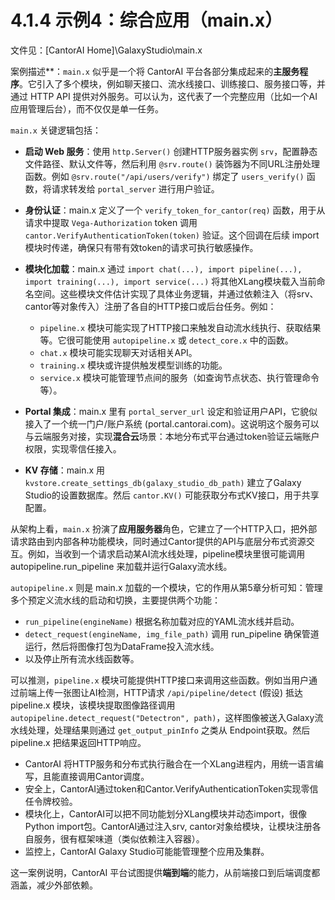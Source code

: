 # 4.1.4 示例4：综合应用（main.x）

文件见：[CantorAI Home]\GalaxyStudio\main.x

案例描述**：`main.x` 似乎是一个将 CantorAI 平台各部分集成起来的**主服务程序**。它引入了多个模块，例如聊天接口、流水线接口、训练接口、服务接口等，并通过 HTTP API 提供对外服务。可以认为，这代表了一个完整应用（比如一个AI应用管理后台），而不仅仅是单一任务。

`main.x` 关键逻辑包括：

* **启动 Web 服务**：使用 `http.Server()` 创建HTTP服务器实例 `srv`，配置静态文件路径、默认文件等，然后利用 `@srv.route()` 装饰器为不同URL注册处理函数。例如 `@srv.route("/api/users/verify")` 绑定了 `users_verify()` 函数，将请求转发给 `portal_server` 进行用户验证。
* **身份认证**：main.x 定义了一个 `verify_token_for_cantor(req)` 函数，用于从请求中提取 `Vega-Authorization` token 调用 `cantor.VerifyAuthenticationToken(token)` 验证。这个回调在后续 import模块时传递，确保只有带有效token的请求可执行敏感操作。
* **模块化加载**：main.x 通过 `import chat(...), import pipeline(...), import training(...), import service(...)` 将其他XLang模块载入当前命名空间。这些模块文件估计实现了具体业务逻辑，并通过依赖注入（将srv、cantor等对象传入）注册了各自的HTTP接口或后台任务。例如：

  * `pipeline.x` 模块可能实现了HTTP接口来触发自动流水线执行、获取结果等。它很可能使用 `autopipeline.x` 或 `detect_core.x` 中的函数。
  * `chat.x` 模块可能实现聊天对话相关API。
  * `training.x` 模块或许提供触发模型训练的功能。
  * `service.x` 模块可能管理节点间的服务（如查询节点状态、执行管理命令等）。
* **Portal 集成**：main.x 里有 `portal_server_url` 设定和验证用户API，它貌似接入了一个统一门户/账户系统 (portal.cantorai.com)。这说明这个服务可以与云端服务对接，实现**混合云**场景：本地分布式平台通过token验证云端账户权限，实现零信任接入。
* **KV 存储**：main.x 用 `kvstore.create_settings_db(galaxy_studio_db_path)` 建立了Galaxy Studio的设置数据库。然后 `cantor.KV()` 可能获取分布式KV接口，用于共享配置。

从架构上看，`main.x` 扮演了**应用服务器**角色，它建立了一个HTTP入口，把外部请求路由到内部各种功能模块，同时通过Cantor提供的API与底层分布式资源交互。例如，当收到一个请求启动某AI流水线处理，pipeline模块里很可能调用 autopipeline.run\_pipeline 来加载并运行Galaxy流水线。

`autopipeline.x` 则是 main.x 加载的一个模块，它的作用从第5章分析可知：管理多个预定义流水线的启动和切换，主要提供两个功能：

* `run_pipeline(engineName)` 根据名称加载对应的YAML流水线并启动。
* `detect_request(engineName, img_file_path)` 调用 run\_pipeline 确保管道运行，然后将图像打包为DataFrame投入流水线。
* 以及停止所有流水线函数等。

可以推测，`pipeline.x` 模块可能提供HTTP接口来调用这些函数。例如当用户通过前端上传一张图让AI检测，HTTP请求 `/api/pipeline/detect` (假设) 抵达 pipeline.x 模块，该模块提取图像路径调用 `autopipeline.detect_request("Detectron", path)`，这样图像被送入Galaxy流水线处理，处理结果则通过 `get_output_pinInfo` 之类从 Endpoint获取。然后 pipeline.x 把结果返回HTTP响应。

* CantorAI 将HTTP服务和分布式执行融合在一个XLang进程内，用统一语言编写，且能直接调用Cantor调度。
* 安全上，CantorAI通过token和Cantor.VerifyAuthenticationToken实现零信任令牌校验。
* 模块化上，CantorAI可以把不同功能划分XLang模块并动态import，很像Python import包。CantorAI通过注入srv, cantor对象给模块，让模块注册各自服务，很有框架味道（类似依赖注入容器）。
* 监控上，CantorAI Galaxy Studio可能能管理整个应用及集群。

这一案例说明，CantorAI 平台试图提供**端到端**的能力，从前端接口到后端调度都涵盖，减少外部依赖。
